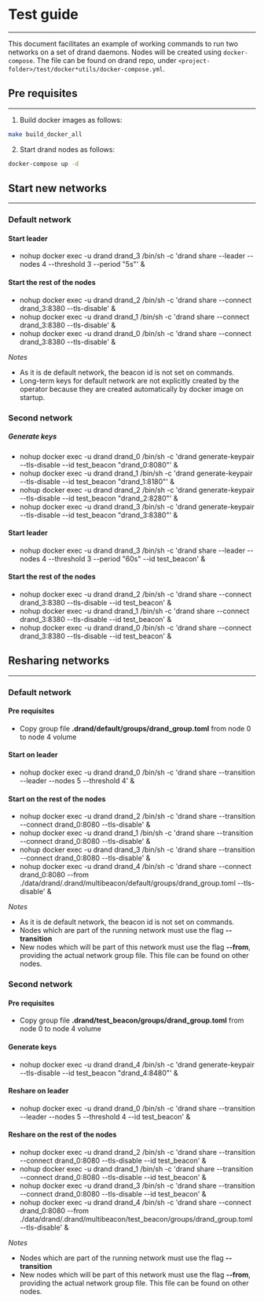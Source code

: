 # Test guide

---
This document facilitates an example of working commands to run two networks on a set of drand daemons. Nodes will be created using `docker-compose`.
The file can be found on drand repo, under `<project-folder>/test/docker*utils/docker-compose.yml`.

## Pre requisites

---
1) Build docker images as follows:

```bash
make build_docker_all
```

2) Start drand nodes as follows:

```bash
docker-compose up -d
```

## Start new networks

---

### Default network
#### Start leader
- nohup docker exec -u drand drand_3 /bin/sh -c 'drand share --leader --nodes 4 --threshold 3 --period "5s"' &

#### Start the rest of the nodes
- nohup docker exec -u drand drand_2 /bin/sh -c 'drand share --connect drand_3:8380 --tls-disable' &
- nohup docker exec -u drand drand_1 /bin/sh -c 'drand share --connect drand_3:8380 --tls-disable' &
- nohup docker exec -u drand drand_0 /bin/sh -c 'drand share --connect drand_3:8380 --tls-disable' &

_Notes_
- As it is de default network, the beacon id is not set on commands.
- Long-term keys for default network are not explicitly created by the operator because they are created automatically by docker image on startup.

### Second network
##### Generate keys
- nohup docker exec -u drand drand_0 /bin/sh -c 'drand generate-keypair --tls-disable --id test_beacon "drand_0:8080"' &
- nohup docker exec -u drand drand_1 /bin/sh -c 'drand generate-keypair --tls-disable --id test_beacon "drand_1:8180"' &
- nohup docker exec -u drand drand_2 /bin/sh -c 'drand generate-keypair --tls-disable --id test_beacon "drand_2:8280"' &
- nohup docker exec -u drand drand_3 /bin/sh -c 'drand generate-keypair --tls-disable --id test_beacon "drand_3:8380"' &

#### Start leader
- nohup docker exec -u drand drand_3 /bin/sh -c 'drand share --leader --nodes 4 --threshold 3 --period "60s" --id test_beacon' &


#### Start the rest of the nodes
- nohup docker exec -u drand drand_2 /bin/sh -c 'drand share --connect drand_3:8380 --tls-disable --id test_beacon' &
- nohup docker exec -u drand drand_1 /bin/sh -c 'drand share --connect drand_3:8380 --tls-disable --id test_beacon' &
- nohup docker exec -u drand drand_0 /bin/sh -c 'drand share --connect drand_3:8380 --tls-disable --id test_beacon' &


## Resharing networks 

---

### Default network
#### Pre requisites
- Copy group file **.drand/default/groups/drand_group.toml** from node 0 to node 4 volume

#### Start on leader
- nohup docker exec -u drand drand_0 /bin/sh -c 'drand share --transition --leader --nodes 5 --threshold 4' &

#### Start on the rest of the nodes
- nohup docker exec -u drand drand_2 /bin/sh -c 'drand share --transition  --connect drand_0:8080 --tls-disable' &
- nohup docker exec -u drand drand_1 /bin/sh -c 'drand share --transition  --connect drand_0:8080 --tls-disable' &
- nohup docker exec -u drand drand_3 /bin/sh -c 'drand share --transition  --connect drand_0:8080 --tls-disable' &
- nohup docker exec -u drand drand_4 /bin/sh -c 'drand share --connect drand_0:8080 --from ./data/drand/.drand/multibeacon/default/groups/drand_group.toml --tls-disable' &

_Notes_
- As it is de default network, the beacon id is not set on commands.
- Nodes which are part of the running network must use the flag **--transition**
- New nodes which will be part of this network must use the flag **--from**, providing the actual network group file. This file can be found on other nodes.

### Second network
#### Pre requisites
- Copy group file **.drand/test_beacon/groups/drand_group.toml** from node 0 to node 4 volume

#### Generate keys
- nohup docker exec -u drand drand_4 /bin/sh -c 'drand generate-keypair --tls-disable --id test_beacon "drand_4:8480"' &

#### Reshare on leader
- nohup docker exec -u drand drand_0 /bin/sh -c 'drand share --transition --leader --nodes 5 --threshold 4 --id test_beacon' &

#### Reshare on the rest of the nodes
- nohup docker exec -u drand drand_2 /bin/sh -c 'drand share --transition  --connect drand_0:8080 --tls-disable --id test_beacon' &
- nohup docker exec -u drand drand_1 /bin/sh -c 'drand share --transition  --connect drand_0:8080 --tls-disable --id test_beacon' &
- nohup docker exec -u drand drand_3 /bin/sh -c 'drand share --transition  --connect drand_0:8080 --tls-disable --id test_beacon' &
- nohup docker exec -u drand drand_4 /bin/sh -c 'drand share --connect drand_0:8080 --from ./data/drand/.drand/multibeacon/test_beacon/groups/drand_group.toml --tls-disable' &

_Notes_
- Nodes which are part of the running network must use the flag **--transition**
- New nodes which will be part of this network must use the flag **--from**, providing the actual network group file. This file can be found on other nodes.
